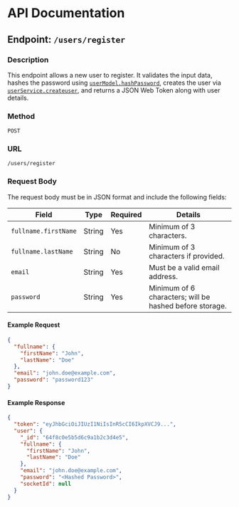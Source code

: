 # API Documentation

## Endpoint: `/users/register`

### Description
This endpoint allows a new user to register. It validates the input data, hashes the password using [`userModel.hashPassword`](d:/Projectss/RydeUp/Backend/models/user.model.js#L20), creates the user via [`userService.createuser`](d:/Projectss/RydeUp/Backend/services/user.service.js), and returns a JSON Web Token along with user details.

### Method
`POST`

### URL
`/users/register`

### Request Body
The request body must be in JSON format and include the following fields:

| Field                 | Type   | Required | Details                                                                     |
|-----------------------|--------|----------|-----------------------------------------------------------------------------|
| `fullname.firstName`  | String | Yes      | Minimum of 3 characters.                                                    |
| `fullname.lastName`   | String | No       | Minimum of 3 characters if provided.                                        |
| `email`               | String | Yes      | Must be a valid email address.                                              |
| `password`            | String | Yes      | Minimum of 6 characters; will be hashed before storage.                     |

#### Example Request
```json
{
  "fullname": {
    "firstName": "John",
    "lastName": "Doe"
  },
  "email": "john.doe@example.com",
  "password": "password123"
}
```

#### Example Response
```json
{
  "token": "eyJhbGciOiJIUzI1NiIsInR5cCI6IkpXVCJ9...",
  "user": {
    "_id": "64f8c0e5b5d6c9a1b2c3d4e5",
    "fullname": {
      "firstName": "John",
      "lastName": "Doe"
    },
    "email": "john.doe@example.com",
    "password": "<Hashed Password>",
    "socketId": null
  }
}
```